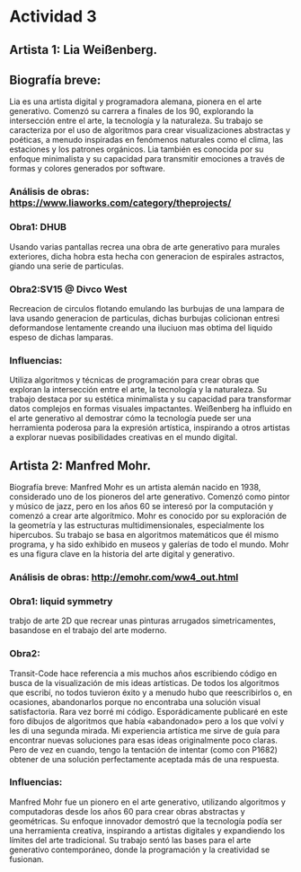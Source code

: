 # Actividad 3

## Artista 1: Lia Weißenberg.
## Biografía breve: 
Lia es una artista digital y programadora alemana, pionera en el arte generativo. Comenzó su carrera a finales de los 90, explorando la intersección entre el arte, la tecnología y la naturaleza. Su trabajo se caracteriza por el uso de algoritmos para crear visualizaciones abstractas y poéticas, a menudo inspiradas en fenómenos naturales como el clima, las estaciones y los patrones orgánicos. Lia también es conocida por su enfoque minimalista y su capacidad para transmitir emociones a través de formas y colores generados por software.
### Análisis de obras: https://www.liaworks.com/category/theprojects/
### Obra1: DHUB
Usando varias pantallas recrea una obra de arte generativo para murales exteriores, dicha hobra esta hecha con generacion de espirales astractos, giando una serie de particulas.
### Obra2:SV15 @ Divco West
Recreacion de circulos flotando emulando las burbujas de una lampara de lava usando generacion de particulas, dichas burbujas colicionan entresi deformandose lentamente creando una iluciuon mas obtima del liquido espeso de dichas lamparas.
### Influencias:
Utiliza algoritmos y técnicas de programación para crear obras que exploran la intersección entre el arte, la tecnología y la naturaleza. Su trabajo destaca por su estética minimalista y su capacidad para transformar datos complejos en formas visuales impactantes. Weißenberg ha influido en el arte generativo al demostrar cómo la tecnología puede ser una herramienta poderosa para la expresión artística, inspirando a otros artistas a explorar nuevas posibilidades creativas en el mundo digital.

## Artista 2: Manfred Mohr.
Biografía breve: 
 Manfred Mohr es un artista alemán nacido en 1938, considerado uno de los pioneros del arte generativo. Comenzó como pintor y músico de jazz, pero en los años 60 se interesó por la computación y comenzó a crear arte algorítmico. Mohr es conocido por su exploración de la geometría y las estructuras multidimensionales, especialmente los hipercubos. Su trabajo se basa en algoritmos matemáticos que él mismo programa, y ha sido exhibido en museos y galerías de todo el mundo. Mohr es una figura clave en la historia del arte digital y generativo.
### Análisis de obras: http://emohr.com/ww4_out.html
### Obra1: liquid symmetry
trabjo de arte 2D que recrear unas pinturas arrugados simetricamentes, basandose en el trabajo del arte moderno.
### Obra2:
Transit-Code hace referencia a mis muchos años escribiendo código en busca de la visualización de mis ideas artísticas. De todos los algoritmos que escribí, no todos tuvieron éxito y a menudo hubo que reescribirlos o, en ocasiones, abandonarlos porque no encontraba una solución visual satisfactoria. Rara vez borré mi código. Esporádicamente publicaré en este foro dibujos de algoritmos que había «abandonado» pero a los que volví y les di una segunda mirada. Mi experiencia artística me sirve de guía para encontrar nuevas soluciones para esas ideas originalmente poco claras. Pero de vez en cuando, tengo la tentación de intentar (como con P1682) obtener de una solución perfectamente aceptada más de una respuesta.
### Influencias:
Manfred Mohr fue un pionero en el arte generativo, utilizando algoritmos y computadoras desde los años 60 para crear obras abstractas y geométricas. Su enfoque innovador demostró que la tecnología podía ser una herramienta creativa, inspirando a artistas digitales y expandiendo los límites del arte tradicional. Su trabajo sentó las bases para el arte generativo contemporáneo, donde la programación y la creatividad se fusionan.
